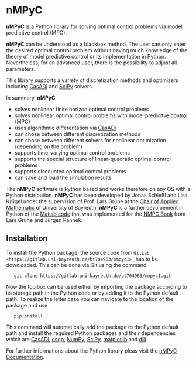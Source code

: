 # nMPyC

**nMPyC** is a Python library for solving optimal control problems via model predictive control (MPC).

**nMPyC** can be understood as a blackbox method. The user can only enter the desired optimal control problem without having much knowledge of the theory of model predictive control or its implementation in Python. Nevertheless, for an advanced user, there is the possibility to adjust all parameters.

This library supports a variety of discretization methods and optimizers including [CasADi](https://web.casadi.org/>) and [SciPy](https://scipy.org/>) solvers.

In summary, **nMPyC**
   - solves nonlinear finite horizon optimal control problems 
   - solves nonlinear optimal control problems with model predicitve control (MPC)
   - uses algorithmic differentation via [CasADi](https://web.casadi.org/)
   - can chose between different discretization methods
   - can chose between different solvers for nonlinear optimization (depending on the problem)
   - supports time-varying optimal control problems
   - supports the special structure of linear-quadratic optimal control problems
   - supports discounted optimal control problems
   - can save and load the simulation results

The **nMPyC** software is Python based and works therefore on any OS with a Python distribution. 
**nMPyC** has been developed by Jonas Schießl and Lisa Krügel under the supervision of Prof. Lars Grüne at the [Chair of Applied Mathematic](https://num.math.uni-bayreuth.de/en/index.html) of University of Bayreuth. 
**nMPyC** is a further devolpement in Python of the [Matlab code](http://numerik.mathematik.uni-bayreuth.de/~lgruene/nmpc-book/matlab_nmpc.html) that was implemented for the [NMPC Book](http://numerik.mathematik.uni-bayreuth.de/~lgruene/nmpc-book/) from Lars Grüne and Jürgen Pannek.

## Installation 

To install the Python package, the source code from `GitLab <https://gitlab.uni-bayreuth.de/bt704963/nmpyc1>`_ has to be downloaded.
This can be done via Git using the command

```
   git clone https://gitlab.uni-bayreuth.de/bt704963/nmpyc1.git
```

Now the toolbox can be used either by importing the package according to its storage path in the Python code or by adding it to the Python default path.
To realize the letter case you can navigate to the location of the package and use

``` 
   pip install .
```

This command will automatically add the package to the Python default path and install the required Python packages and their dependencies which are [CasADi](https://web.casadi.org>), [osqp](https://osqp.org/>), [NumPy](https://numpy.org>), [SciPy](https://scipy.org>), [matplotlib](https://matplotlib.org/stable/index.html) and [dill](https://dill.readthedocs.io/en/latest/dill.html).

For further informations about the Python library pleas visit the [nMPyC Documentation](https://nmpyc.readthedocs.io/).
